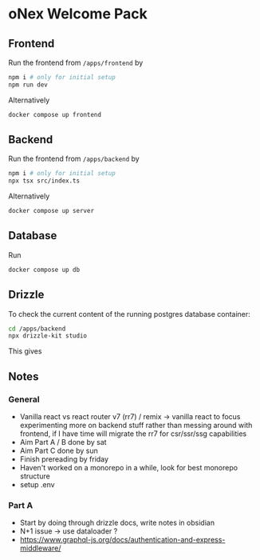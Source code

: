 # oNex Welcome Pack
## Frontend
Run the frontend from `/apps/frontend` by

```bash
npm i # only for initial setup
npm run dev
```

Alternatively

```bash
docker compose up frontend
```

## Backend
Run the frontend from `/apps/backend` by

```bash
npm i # only for initial setup
npx tsx src/index.ts
```

Alternatively

```bash
docker compose up server
```

## Database
Run 

```bash
docker compose up db
```

## Drizzle
To check the current content of the running postgres database container:

```bash
cd /apps/backend
npx drizzle-kit studio
```

This gives 

## Notes
### General
- Vanilla react vs react router v7 (rr7) / remix $\to$ vanilla react to focus experimenting more on backend stuff rather than messing around with frontend, if I have time will migrate the rr7 for csr/ssr/ssg capabilities 
- Aim Part A / B done by sat
- Aim Part C done by sun
- Finish prereading by friday
- Haven't worked on a monorepo in a while, look for best monorepo structure 
- setup .env

### Part A
- Start by doing through drizzle docs, write notes in obsidian
- N+1 issue -> use dataloader ?
- https://www.graphql-js.org/docs/authentication-and-express-middleware/